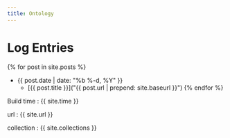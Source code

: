 ```yaml
---
title: Ontology
---
```

Log Entries
=====================================================================
{% for post in site.posts %}
- {{ post.date | date: "%b %-d, %Y" }}
  - [{{ post.title }}]("{{ post.url | prepend: site.baseurl }}")
{% endfor %}
<!--  <p>subscribe <a href="{{ "/feed.xml" | prepend: site.baseurl }}">via RSS</a></p>-->

Build time
 : {{ site.time }}

url
  : {{ site.url }}

collection
  : {{ site.collections }}
